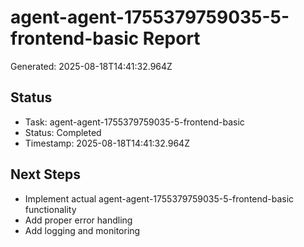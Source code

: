 # agent-agent-1755379759035-5-frontend-basic Report

Generated: 2025-08-18T14:41:32.964Z

## Status
- Task: agent-agent-1755379759035-5-frontend-basic
- Status: Completed
- Timestamp: 2025-08-18T14:41:32.964Z

## Next Steps
- Implement actual agent-agent-1755379759035-5-frontend-basic functionality
- Add proper error handling
- Add logging and monitoring
